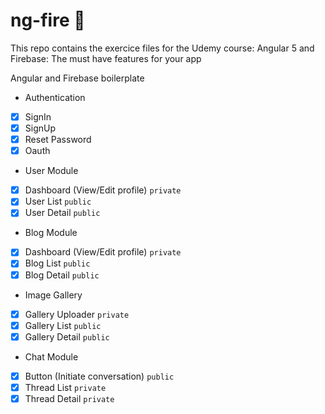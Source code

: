 # ng-fire :metal:

This repo contains the exercice files for the Udemy course: Angular 5 and Firebase: The must have features for your app 

Angular and Firebase boilerplate

* Authentication
- [x] SignIn
- [x] SignUp
- [x] Reset Password
- [x] Oauth

* User Module
- [x] Dashboard (View/Edit profile) `private`
- [x] User List `public`
- [x] User Detail `public`

* Blog Module
- [x] Dashboard (View/Edit profile) `private`
- [x] Blog List `public`
- [x] Blog Detail `public`

* Image Gallery
- [x] Gallery Uploader `private`
- [x] Gallery List `public`
- [x] Gallery Detail `public`

* Chat Module
- [x] Button (Initiate conversation) `public`
- [x] Thread List `private`
- [x] Thread Detail `private`
